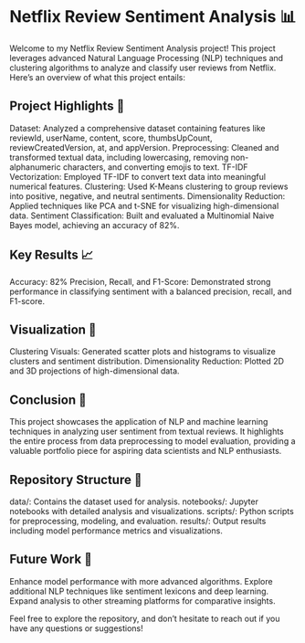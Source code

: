# Netflix Review Sentiment Analysis 📊
Welcome to my Netflix Review Sentiment Analysis project! This project leverages advanced Natural Language Processing (NLP) techniques and clustering algorithms to analyze and classify user reviews from Netflix. Here’s an overview of what this project entails:

## Project Highlights 🌟
Dataset: Analyzed a comprehensive dataset containing features like reviewId, userName, content, score, thumbsUpCount, reviewCreatedVersion, at, and appVersion.
Preprocessing: Cleaned and transformed textual data, including lowercasing, removing non-alphanumeric characters, and converting emojis to text.
TF-IDF Vectorization: Employed TF-IDF to convert text data into meaningful numerical features.
Clustering: Used K-Means clustering to group reviews into positive, negative, and neutral sentiments.
Dimensionality Reduction: Applied techniques like PCA and t-SNE for visualizing high-dimensional data.
Sentiment Classification: Built and evaluated a Multinomial Naive Bayes model, achieving an accuracy of 82%.

## Key Results 📈
Accuracy: 82%
Precision, Recall, and F1-Score: Demonstrated strong performance in classifying sentiment with a balanced precision, recall, and F1-score.

## Visualization 🎨
Clustering Visuals: Generated scatter plots and histograms to visualize clusters and sentiment distribution.
Dimensionality Reduction: Plotted 2D and 3D projections of high-dimensional data.

## Conclusion 📝
This project showcases the application of NLP and machine learning techniques in analyzing user sentiment from textual reviews. It highlights the entire process from data preprocessing to model evaluation, providing a valuable portfolio piece for aspiring data scientists and NLP enthusiasts.

## Repository Structure 📂
data/: Contains the dataset used for analysis.
notebooks/: Jupyter notebooks with detailed analysis and visualizations.
scripts/: Python scripts for preprocessing, modeling, and evaluation.
results/: Output results including model performance metrics and visualizations.

## Future Work 🔮
Enhance model performance with more advanced algorithms.
Explore additional NLP techniques like sentiment lexicons and deep learning.
Expand analysis to other streaming platforms for comparative insights.

Feel free to explore the repository, and don’t hesitate to reach out if you have any questions or suggestions!
